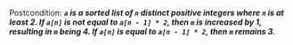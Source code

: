 Postcondition: ***`a` is a sorted list of `n` distinct positive integers where `n` is at least 2. If `a[n]` is not equal to `a[n - 1] * 2`, then `m` is increased by 1, resulting in `m` being 4. If `a[n]` is equal to `a[n - 1] * 2`, then `m` remains 3.***
